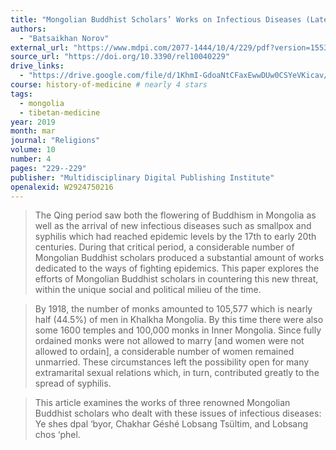 ```yaml
---
title: "Mongolian Buddhist Scholars’ Works on Infectious Diseases (Late 17th Century to the Beginning of the 20th Century)"
authors:
  - "Batsaikhan Norov"
external_url: "https://www.mdpi.com/2077-1444/10/4/229/pdf?version=1553676079"
source_url: "https://doi.org/10.3390/rel10040229"
drive_links:
  - "https://drive.google.com/file/d/1KhmI-GdoaNtCFaxEwwDUw0CSYeVKicav/view?usp=drivesdk"
course: history-of-medicine # nearly 4 stars
tags:
  - mongolia
  - tibetan-medicine
year: 2019
month: mar
journal: "Religions"
volume: 10
number: 4
pages: "229--229"
publisher: "Multidisciplinary Digital Publishing Institute"
openalexid: W2924750216
---
```


> The Qing period saw both the flowering of Buddhism in Mongolia as well as the arrival of new infectious diseases such as smallpox and syphilis which had reached epidemic levels by the 17th to early 20th centuries.
> During that critical period, a considerable number of Mongolian Buddhist scholars produced a substantial amount of works dedicated to the ways of fighting epidemics.
> This paper explores the efforts of Mongolian Buddhist scholars in countering this new threat, within the unique social and political milieu of the time.

> By 1918, the number of monks amounted to 105,577 which is nearly half (44.5%) of men in Khalkha Mongolia. By this time there were also some 1600 temples and 100,000 monks in Inner Mongolia.
> Since fully ordained monks were not allowed to marry [and women were not allowed to ordain], a considerable number of women remained unmarried. These circumstances left the possibility open for many extramarital sexual relations which, in turn, contributed greatly to the spread of syphilis.

> This article examines the works of three renowned Mongolian Buddhist scholars who dealt with these issues of infectious diseases: Ye shes dpal ‘byor, Chakhar Géshé Lobsang Tsültim, and Lobsang chos ‘phel.

